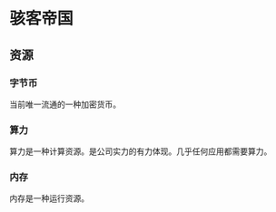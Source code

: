 # 骇客帝国

## 资源

### 字节币

当前唯一流通的一种加密货币。

### 算力

算力是一种计算资源。是公司实力的有力体现。几乎任何应用都需要算力。

### 内存

内存是一种运行资源。

### 